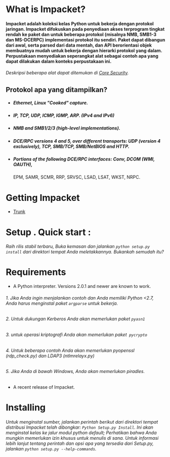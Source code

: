 What is Impacket?
=================

#### Impacket adalah koleksi kelas Python untuk bekerja dengan protokol jaringan. Impacket difokuskan pada penyediaan akses terprogram tingkat rendah ke paket dan untuk beberapa protokol (misalnya NMB, SMB1-3 dan MS-DCERPC) implementasi protokol itu sendiri. Paket dapat dibangun dari awal, serta parsed dari data mentah, dan API berorientasi objek membuatnya mudah untuk bekerja dengan hierarki protokol yang dalam. Perpustakaan menyediakan seperangkat alat sebagai contoh apa yang dapat dilakukan dalam konteks perpustakaan ini.

###### Deskripsi beberapa alat dapat ditemukan di [Core Security](http://corelabs.coresecurity.com/index.php?module=Wiki&action=view&type=tool&name=Impacket).

Protokol apa yang ditampilkan?
----------------------------

 * ##### Ethernet, Linux "Cooked" capture.
 * ##### IP, TCP, UDP, ICMP, IGMP, ARP. (IPv4 and IPv6)
 * ##### NMB and SMB1/2/3 (high-level implementations).
 * ##### DCE/RPC versions 4 and 5, over different transports: UDP (version 4 exclusively), TCP, SMB/TCP, SMB/NetBIOS and HTTP.
 * ##### Portions of the following DCE/RPC interfaces: Conv, DCOM (WMI, OAUTH),
   EPM, SAMR, SCMR, RRP, SRVSC, LSAD, LSAT, WKST, NRPC.


Getting Impacket
================

* [Trunk](https://github.com/CoreSecurity/impacket)

Setup . Quick start :
=====================

###### Raih rilis stabil terbaru, Buka kemasan dan jalankan `python setup.py install` dari direktori tempat Anda meletakkannya. Bukankah semudah itu?


Requirements
============

 * A Python interpreter. Versions 2.0.1 and newer are known to work. 
######    1. Jika Anda ingin menjalankan contoh dan Anda memiliki Python <2.7, Anda harus menginstal paket `argparse` untuk bekerja. 
######    2. Untuk dukungan Kerberos Anda akan memerlukan paket `pyasn1` 
######    3. untuk operasi kriptografi Anda akan memerlukan paket` pycrypto`
######    4. Untuk beberapa contoh Anda akan memerlukan pyopenssl (rdp_check.py) dan LDAP3 (ntlmrelayx.py) 
######    5. Jika Anda di bawah Windows, Anda akan memerlukan piradles.
 * A recent release of Impacket.

Installing
==========

###### Untuk menginstal sumber, jalankan perintah berikut dari direktori tempat distribusi Impacket telah dibongkar: `Python Setup.py Install`. Ini akan menginstal kelas ke jalur modul python default; Perhatikan bahwa Anda mungkin memerlukan izin khusus untuk menulis di sana. Untuk informasi lebih lanjut tentang perintah dan opsi apa yang tersedia dari Setup.py, jalankan `python setup.py --help-commands`.



